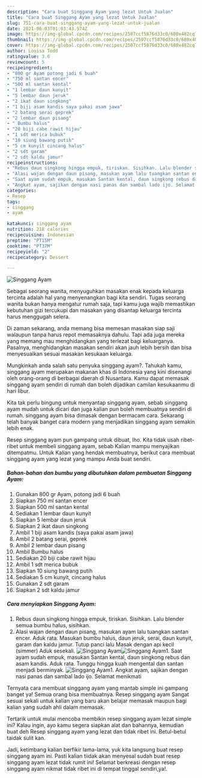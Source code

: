 ```yaml
---
description: "Cara buat Singgang Ayam yang lezat Untuk Jualan"
title: "Cara buat Singgang Ayam yang lezat Untuk Jualan"
slug: 751-cara-buat-singgang-ayam-yang-lezat-untuk-jualan
date: 2021-06-03T01:03:43.574Z
image: https://img-global.cpcdn.com/recipes/2507ccf5876d33c0/680x482cq70/singgang-ayam-foto-resep-utama.jpg
thumbnail: https://img-global.cpcdn.com/recipes/2507ccf5876d33c0/680x482cq70/singgang-ayam-foto-resep-utama.jpg
cover: https://img-global.cpcdn.com/recipes/2507ccf5876d33c0/680x482cq70/singgang-ayam-foto-resep-utama.jpg
author: Louisa Todd
ratingvalue: 3.6
reviewcount: 5
recipeingredient:
- "800 gr Ayam potong jadi 6 buah"
- "750 ml santan encer"
- "500 ml santan kental"
- "1 lembar daun kunyit"
- "5 lembar daun jeruk"
- "2 ikat daun singkong"
- "1 biji asam kandis saya pakai asam jawa"
- "2 batang serai geprek"
- "2 lembar daun pisang"
- " Bumbu halus"
- "20 biji cabe rawit hijau"
- "1 sdt merica bubuk"
- "10 siung bawang putih"
- "5 cm kunyit cincang halus"
- "2 sdt garam"
- "2 sdt kaldu jamur"
recipeinstructions:
- "Rebus daun singkong hingga empuk, tiriskan. Sisihkan. Lalu blender semua bumbu halus, sisihkan."
- "Alasi wajan dengan daun pisang, masukan ayam lalu tuangkan santan encer. Aduk rata. Masukan bumbu halus, daun jeruk, serai, daun kunyit, garam dan kaldu jamur. Tutup panci lalu Masak dengan api kecil (simmer) Aduk sesekali."
- "Saat ayam sudah empuk, masukan Santan kental, daun singkong rebus dan asam kandis. Aduk rata. Tunggu hingga kuah mengental dan santan menjadi berminyak."
- "Angkat ayam, sajikan dengan nasi panas dan sambal lado ijo. Selamat menikmati"
categories:
- Resep
tags:
- singgang
- ayam

katakunci: singgang ayam 
nutrition: 218 calories
recipecuisine: Indonesian
preptime: "PT15M"
cooktime: "PT37M"
recipeyield: "2"
recipecategory: Dessert

---
```



![Singgang Ayam](https://img-global.cpcdn.com/recipes/2507ccf5876d33c0/680x482cq70/singgang-ayam-foto-resep-utama.jpg)

Sebagai seorang wanita, menyuguhkan masakan enak kepada keluarga tercinta adalah hal yang menyenangkan bagi kita sendiri. Tugas seorang  wanita bukan hanya mengatur rumah saja, tapi kamu juga wajib memastikan kebutuhan gizi tercukupi dan masakan yang disantap keluarga tercinta harus menggugah selera.

Di zaman  sekarang, anda memang bisa memesan masakan siap saji walaupun tanpa harus repot memasaknya dahulu. Tapi ada juga mereka yang memang mau menghidangkan yang terlezat bagi keluarganya. Pasalnya, menghidangkan masakan sendiri akan jauh lebih bersih dan bisa menyesuaikan sesuai masakan kesukaan keluarga. 



Mungkinkah anda salah satu penyuka singgang ayam?. Tahukah kamu, singgang ayam merupakan makanan khas di Indonesia yang kini disenangi oleh orang-orang di berbagai daerah di Nusantara. Kamu dapat memasak singgang ayam sendiri di rumah dan boleh dijadikan camilan kesukaanmu di hari libur.

Kita tak perlu bingung untuk menyantap singgang ayam, sebab singgang ayam mudah untuk dicari dan juga kalian pun boleh membuatnya sendiri di rumah. singgang ayam bisa dimasak dengan bermacam cara. Sekarang telah banyak banget cara modern yang menjadikan singgang ayam semakin lebih enak.

Resep singgang ayam pun gampang untuk dibuat, lho. Kita tidak usah ribet-ribet untuk membeli singgang ayam, sebab Kalian mampu menyajikan ditempatmu. Untuk Kalian yang hendak membuatnya, berikut cara membuat singgang ayam yang lezat yang mampu Anda buat sendiri.

<!--inarticleads1-->

##### Bahan-bahan dan bumbu yang dibutuhkan dalam pembuatan Singgang Ayam:

1. Gunakan 800 gr Ayam, potong jadi 6 buah
1. Siapkan 750 ml santan encer
1. Siapkan 500 ml santan kental
1. Sediakan 1 lembar daun kunyit
1. Siapkan 5 lembar daun jeruk
1. Siapkan 2 ikat daun singkong
1. Ambil 1 biji asam kandis (saya pakai asam jawa)
1. Ambil 2 batang serai, geprek
1. Ambil 2 lembar daun pisang
1. Ambil  Bumbu halus
1. Sediakan 20 biji cabe rawit hijau
1. Ambil 1 sdt merica bubuk
1. Siapkan 10 siung bawang putih
1. Sediakan 5 cm kunyit, cincang halus
1. Gunakan 2 sdt garam
1. Siapkan 2 sdt kaldu jamur




<!--inarticleads2-->

##### Cara menyiapkan Singgang Ayam:

1. Rebus daun singkong hingga empuk, tiriskan. Sisihkan. Lalu blender semua bumbu halus, sisihkan.
1. Alasi wajan dengan daun pisang, masukan ayam lalu tuangkan santan encer. Aduk rata. Masukan bumbu halus, daun jeruk, serai, daun kunyit, garam dan kaldu jamur. Tutup panci lalu Masak dengan api kecil (simmer) Aduk sesekali.
<img src="//assets-global.cpcdn.com/assets/icons/button_play-2c75c40dde080a61004c1f40b05d8f140eaff45d7e9e6481dc71c63d2e7c4909.png" alt="Singgang Ayam"><img src="//assets-global.cpcdn.com/assets/icons/button_play-2c75c40dde080a61004c1f40b05d8f140eaff45d7e9e6481dc71c63d2e7c4909.png" alt="Singgang Ayam">1. Saat ayam sudah empuk, masukan Santan kental, daun singkong rebus dan asam kandis. Aduk rata. Tunggu hingga kuah mengental dan santan menjadi berminyak.
<img src="//assets-global.cpcdn.com/assets/icons/button_play-2c75c40dde080a61004c1f40b05d8f140eaff45d7e9e6481dc71c63d2e7c4909.png" alt="Singgang Ayam">1. Angkat ayam, sajikan dengan nasi panas dan sambal lado ijo. Selamat menikmati




Ternyata cara membuat singgang ayam yang mantab simple ini gampang banget ya! Semua orang bisa membuatnya. Resep singgang ayam Sangat sesuai sekali untuk kalian yang baru akan belajar memasak maupun bagi kalian yang sudah ahli dalam memasak.

Tertarik untuk mulai mencoba membikin resep singgang ayam lezat simple ini? Kalau ingin, ayo kamu segera siapkan alat dan bahannya, kemudian buat deh Resep singgang ayam yang lezat dan tidak ribet ini. Betul-betul taidak sulit kan. 

Jadi, ketimbang kalian berfikir lama-lama, yuk kita langsung buat resep singgang ayam ini. Pasti kalian tiidak akan menyesal sudah buat resep singgang ayam lezat tidak rumit ini! Selamat berkreasi dengan resep singgang ayam nikmat tidak ribet ini di tempat tinggal sendiri,ya!.

